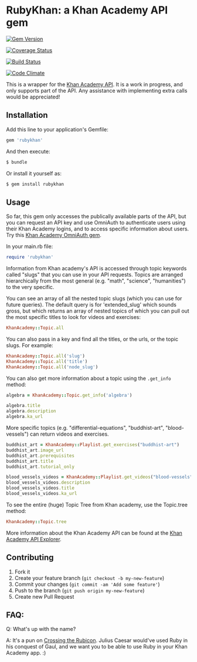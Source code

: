 # RubyKhan: a Khan Academy API gem


[![Gem Version](https://badge.fury.io/rb/rubykhan.png)](http://badge.fury.io/rb/rubykhan)

[![Coverage Status](https://coveralls.io/repos/abigezunt/rubykhan/badge.png)](https://coveralls.io/r/abigezunt/rubykhan)

[![Build Status](https://travis-ci.org/abigezunt/rubykhan.png?branch=master)](https://travis-ci.org/abigezunt/rubykhan)

[![Code Climate](https://codeclimate.com/github/abigezunt/rubykhan.png)](https://codeclimate.com/github/abigezunt/rubykhan)

This is a wrapper for the [Khan Academy API](http://api-explorer.khanacademy.org/api/v1/).  It is a work in progress, and only supports part of the API.  Any assistance with implementing extra calls would be appreciated!

## Installation

Add this line to your application's Gemfile:

```ruby
gem 'rubykhan'
```

And then execute:

```ruby
$ bundle
```

Or install it yourself as:

```ruby
$ gem install rubykhan
```

## Usage

So far, this gem only accesses the publically available parts of the API, but you can request an API key and use OmniAuth to authenticate users using their Khan Academy logins, and to access specific information about users.  Try this [Khan Academy OmniAuth gem](https://github.com/dipil-saud/omniauth-khan-academy).

In your main.rb file:

```ruby
require 'rubykhan'
```

Information from Khan academy's API is accessed through topic keywords called "slugs" that you can use in your API requests.  Topics are arranged hierarchically from the most general (e.g. "math", "science", "humanities") to the very specific. 


You can see an array of all the nested topic slugs (which you can use for future queries).  The default query is for 'extended_slug' which sounds gross, but which returns an array of nested topics of which you can pull out the most specific titles to look for videos and exercises:

```ruby
KhanAcademy::Topic.all
```

You can also pass in a key and find all the titles, or the urls, or the topic slugs.  For example:

```ruby
KhanAcademy::Topic.all('slug')
KhanAcademy::Topic.all('title')
KhanAcademy::Topic.all('node_slug')
```

You can also get more information about a topic using the `.get_info` method:

```ruby
algebra = KhanAcademy::Topic.get_info('algebra')

algebra.title
algebra.description
algebra.ka_url
```

More specific topics (e.g. "differential-equations", "buddhist-art", "blood-vessels") can return videos and exercises.

```ruby
buddhist_art = KhanAcademy::Playlist.get_exercises("buddhist-art")
buddhist_art.image_url
buddhist_art.prerequisites
buddhist_art.title
buddhist_art.tutorial_only
```

```ruby
blood_vessels_videos = KhanAcademy::Playlist.get_videos("blood-vessels")
blood_vessels_videos.description
blood_vessels_videos.title
blood_vessels_videos.ka_url
```

To see the entire (huge) Topic Tree from Khan academy, use the Topic.tree method:

```ruby
KhanAcademy::Topic.tree
```

More information about the Khan Academy API can be found at the [Khan Academy API Explorer](http://api-explorer.khanacademy.org/api/v1/).

## Contributing

1. Fork it
2. Create your feature branch (`git checkout -b my-new-feature`)
3. Commit your changes (`git commit -am 'Add some feature'`)
4. Push to the branch (`git push origin my-new-feature`)
5. Create new Pull Request

## FAQ: 

Q: What's up with the name?

A: It's a pun on [Crossing the Rubicon](https://www.khanacademy.org/humanities/history/ancient-medieval/Ancient/v/a-tour-through-ancient-rome-in-320-c-e).  Julius Caesar would've used Ruby in his conquest of Gaul, and we want you to be able to use Ruby in your  Khan Academy app.  :)